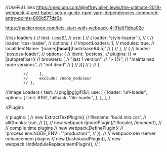 
//UseFul Links
https://medium.com/@jeffrey.allen.lewis/the-ultimate-2018-webpack-4-and-babel-setup-guide-npm-yarn-dependencies-compared-entry-points-866b577da6a


https://hackernoon.com/lets-start-with-webpack-4-91a0f1dba02e

//css loaders 
{
            //     test: /\.css$/,
            //     use: [
            //         { loader: 'style-loader' },
            //         {
            //             loader: 'css-loader',
            //             options: {
            //                 importLoaders: 1,
            //                 modules: true,
            //                 localIdentName: '[name]__[local]__[hash:base64:5]'
            //             }
            //         },
            //         {
            //             loader: 'postcss-loader',
            //             options: {
            //                 ident: 'postcss',
            //                 plugins: () => [autoprefixer({
            //                     browsers: [
            //                         "last 1 version",
            //                         "> 1%",
            //                         "maintained node versions",
            //                         "not dead"
            //                     ]
            //                 })]
            //             }
            //         },

            //     ],
            //     exclude: /node_modules/
            // },



//Image Loaders
    {
                test: /\.(png|jpg|gif)$/i,
                use: [
                  {
                    loader: 'url-loader',
                    options: {
                      limit: 8192,
                      fallback: 'file-loader',
                    },
                  },
                ],
              }            



//Plugins

  // plugins: [
    //     new ExtractTextPlugin({
    //       filename: 'build.min.css',
    //       allChunks: true,
    //     }),
    //     new webpack.IgnorePlugin(/^\.\/locale$/, /moment$/),
    //     // compile time plugins
    //     new webpack.DefinePlugin({
    //       'process.env.NODE_ENV': '"production"',
    //     }),
    //     // webpack-dev-server enhancement plugins
    //     new DashboardPlugin(),
    //     new webpack.HotModuleReplacementPlugin(),
    //   ]